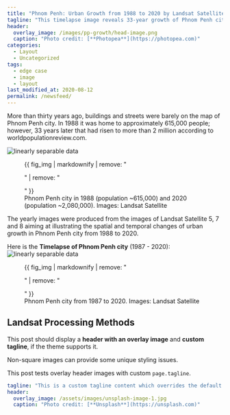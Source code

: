 ```yaml
---
title: "Phnom Penh: Urban Growth from 1988 to 2020 by Landsat Satellite Imagery"
tagline: "This timelapse image reveals 33-year growth of Phnom Penh city."
header:
  overlay_image: /images/pp-growth/head-image.png
  caption: "Photo credit: [**Photopea**](https://photopea.com)"
categories:
  - Layout
  - Uncategorized
tags:
  - edge case
  - image
  - layout
last_modified_at: 2020-08-12
permalink: /newsfeed/
---
```


More than thirty years ago, buildings and streets were barely on the map of Phnom Penh city. In 1988 it was home to approximately 615,000 people; however, 33 years later that had risen to more than 2 million according to worldpopulationreview.com.

<img src="{{ site.url }}{{ site.baseurl }}/images/pp-growth/pp-collage.jpg" alt="linearly separable data">
<figure>
  {{ fig_img | markdownify | remove: "<p>" | remove: "</p>" }}
  <figcaption>Phnom Penh city in 1988 (population ~615,000) and 2020 (population ~2,080,000). Images: Landsat Satellite</figcaption>
</figure>

The yearly images were produced from the images of Landsat Satellite 5, 7 and 8 aiming at illustrating the spatial and temporal changes of urban growth in Phnom Penh city from 1988 to 2020.

Here is the **Timelapse of Phnom Penh city** (1987 - 2020):
<img src="{{ site.url }}{{ site.baseurl }}/images/pp-growth/pp-growth.gif" alt="linearly separable data">
<figure>
  {{ fig_img | markdownify | remove: "<p>" | remove: "</p>" }}
  <figcaption>Phnom Penh city from 1987 to 2020. Images: Landsat Satellite</figcaption>
</figure>

## Landsat Processing Methods

This post should display a **header with an overlay image** and **custom tagline**, if the theme supports it.

Non-square images can provide some unique styling issues.

This post tests overlay header images with custom `page.tagline`.

```yaml
tagline: "This is a custom tagline content which overrides the default page excerpt."
header:
  overlay_image: /assets/images/unsplash-image-1.jpg
  caption: "Photo credit: [**Unsplash**](https://unsplash.com)"
```